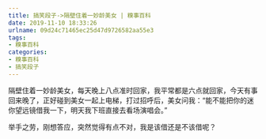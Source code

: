 ```yaml
---
title: 搞笑段子->隔壁住着一妙龄美女 | 糗事百科
date: 2019-11-10 18:33:26
urlname: 09d24c71465ec25d47d9726582aa55e3
tags: 
- 糗事百科
categories:
- 糗事百科
- 搞笑段子
---
```

隔壁住着一妙龄美女，每天晚上八点准时回家，我平常都是六点就回家，今天有事回来晚了，正好碰到美女一起上电梯，打过招呼后，美女问我：“能不能把你的迷你望远镜借我一下，明天我下班直接去看场演唱会。”

举手之劳，刚想答应，突然觉得有点不对，我是该借还是不该借呢？


